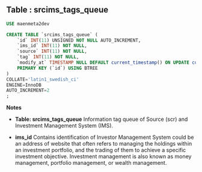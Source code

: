 Table : srcims_tags_queue
-------------------------

```SQL
USE maenmeta2dev

CREATE TABLE `srcims_tags_queue` (
	`id` INT(11) UNSIGNED NOT NULL AUTO_INCREMENT,
	`ims_id` INT(11) NOT NULL,
	`source` INT(11) NOT NULL,
	`tag` INT(11) NOT NULL,
	`modify_at` TIMESTAMP NULL DEFAULT current_timestamp() ON UPDATE current_timestamp(),
	PRIMARY KEY (`id`) USING BTREE
)
COLLATE='latin1_swedish_ci'
ENGINE=InnoDB
AUTO_INCREMENT=2
;
```
__Notes__

+ __Table: srcims_tags_queue__ Information tag queue of Source (scr) and Investment Management System (IMS).

+ __ims_id__ Contains identification of Investor Management System could be an address of website that often refers to managing the holdings within an investment portfolio, and the trading of them to achieve a specific investment objective. Investment management is also known as money management, portfolio management, or wealth management.